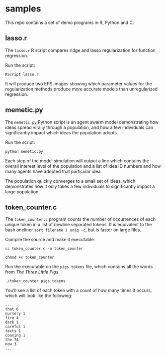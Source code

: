 # samples
This repo contains a set of demo programs in R, Python and C.



## lasso.r
The `lasso.r` R script compares ridge and lasso regularization for function regression.  

Run the script:

`RScript lasso.r`

It will produce two EPS images showing which parameter values for the regularization methods produce more accurate models than unregularized regression.

## memetic.py
The `memetic.py` Python script is an agent swarm model demonstrating how ideas spread virally through a population, and how a few individuals can significantly impact which ideas the population adopts.

Run the script:

`python memetic.py`

Each step of the model simulation will output a line which contains the overall interest level of the population and a list of idea ID numbers and how many agents have adopted that particular idea.

The population quickly converges to a small set of ideas, which demonstrates how it only takes a few individuals to significantly impact a large population.

## token_counter.c

The `token_counter.c` program counts the number of occurrences of each unique token in a list of newline separated tokens.  It is equivalent to the bash oneliner `sort filename | uniq -c`, but is faster on large files.

Compile the source and make it executable:

`cc token_counter.c -o token_counter`

`chmod +x token_counter`

Run the executable on the `pigs.tokens` file, which contains all the words from *The Three Little Pigs*.

`./token_counter pigs.tokens`

You'll see a list of each token with a count of how many times it occurs, which will look like the following:

    ...
    that 6
    nursery 1
    fire 4
    dark 1
    careful 1
    texts 1
    coaxing 1
    the 74
    now 3
    ...
